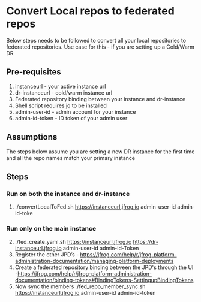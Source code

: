 # Convert Local repos to federated repos

Below steps needs to be followed to convert all your local repositories to federated repositories. Use case for this - if you are setting up a Cold/Warm DR

## Pre-requisites
1. instanceurl - your active instance url
2. dr-instanceurl - cold/warm instance url 
3. Federated repository binding between your instance and dr-instance
4. Shell script requires jq to be installed 
5. admin-user-id - admin account for your instance
6. admin-id-token - ID token of your admin user

## Assumptions
The steps below assume you are setting a new DR instance for the first time and all the repo names match your primary instance

## Steps 
### Run on both the instance and dr-instance
1. ./convertLocalToFed.sh https://instanceurl.jfrog.io admin-user-id admin-id-toke
### Run only on the main instance 
2. ./fed_create_yaml.sh https://instanceurl.jfrog.io https://dr-instanceurl.jfrog.io admin-user-id admin-id-Token
3. Register the other JPD’s - https://jfrog.com/help/r/jfrog-platform-administration-documentation/managing-platform-deployments
4. Create a federated repository binding between the JPD's through the UI -https://jfrog.com/help/r/jfrog-platform-administration-documentation/binding-tokens#BindingTokens-SettingupBindingTokens
5. Now sync the members ./fed_repo_member_sync.sh https://instanceurl.jfrog.io admin-user-id admin-id-token